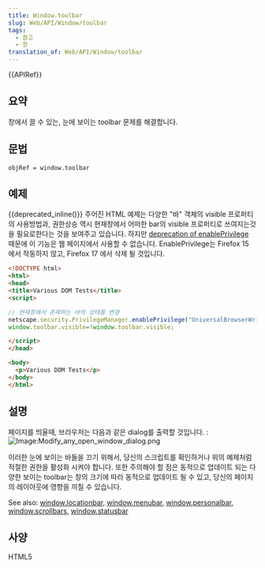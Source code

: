 ```yaml
---
title: Window.toolbar
slug: Web/API/Window/toolbar
tags:
  - 참고
  - 창
translation_of: Web/API/Window/toolbar
---
```

{{APIRef}}

## 요약

창에서 끌 수 있는, 눈에 보이는 toolbar 문제를 해결합니다.

## 문법

    objRef = window.toolbar

## 예제

{{deprecated_inline()}} 주어진 HTML 예제는 다양한 "바" 객체의 visible 프로퍼티의 사용방법과, 권한상승 역시 현재창에서 어떠한 bar의 visible 프로퍼티로 쓰여지는것을 필요로한다는 것을 보여주고 있습니다. 하지만 [deprecation of enablePrivilege](/ko/docs/Bypassing_Security_Restrictions_and_Signing_Code "Bypassing_Security_Restrictions_and_Signing_Code") 때문에 이 기능은 웹 페이지에서 사용할 수 없습니다. EnablePrivilege는 Firefox 15 에서 작동하지 않고, Firefox 17 에서 삭제 될 것입니다.

```html
<!DOCTYPE html>
<html>
<head>
<title>Various DOM Tests</title>
<script>

// 현재창에서 존재하는 바의 상태를 변경
netscape.security.PrivilegeManager.enablePrivilege("UniversalBrowserWrite");
window.toolbar.visible=!window.toolbar.visible;

</script>
</head>

<body>
  <p>Various DOM Tests</p>
</body>
</html>
```

## 설명

페이지를 띄울때, 브라우저는 다음과 같은 dialog를 출력할 것입니다. : <img alt="Image:Modify_any_open_window_dialog.png">

이러한 눈에 보이는 바들을 끄기 위해서, 당신의 스크립트를 확인하거나 위의 예제처럼 적절한 권한을 활성화 시켜야 합니다. 또한 주의해야 할 점은 동적으로 업데이트 되는 다양한 보이는 toolbar는 창의 크기에 따라 동적으로 업데이트 될 수 있고, 당신의 페이지의 레이아웃에 영향을 끼칠 수 있습니다.

See also: [window.locationbar](/ko/docs/Window.locationbar), [window.menubar](/ko/docs/Window.menubar), [window.personalbar](/ko/docs/Window.personalbar), [window.scrollbars](/ko/docs/Window.scrollbars), [window.statusbar](/ko/docs/Window.statusbar)

## 사양

HTML5
